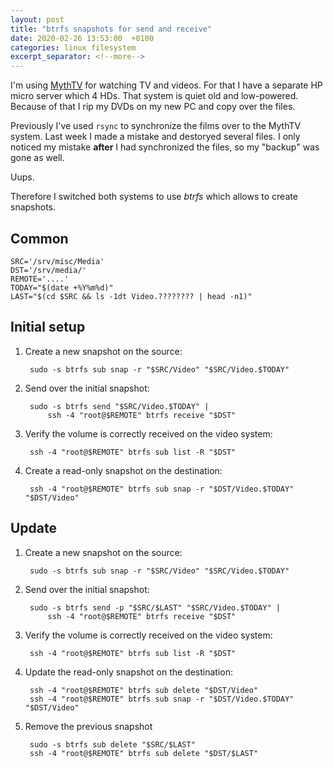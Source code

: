 ```yaml
---
layout: post
title: "btrfs snapshots for send and receive"
date: 2020-02-26 13:53:00  +0100
categories: linux filesystem
excerpt_separator: <!--more-->
---
```


I'm using [MythTV](https://www.mythtv.org/) for watching TV and videos.
For that I have a separate HP micro server which 4 HDs.
That system is quiet old and low-powered.
Because of that I rip my DVDs on my new PC and copy over the files.

Previously I've used `rsync` to synchronize the films over to the MythTV system.
Last week I made a mistake and destoryed several files.
I only noticed my mistake **after** I had synchronized the files, so my "backup" was gone as well.

Uups.

Therefore I switched both systems to use *btrfs* which allows to create snapshots.

<!--more-->

Common
------

	SRC='/srv/misc/Media'
	DST='/srv/media/'
	REMOTE='....'
	TODAY="$(date +%Y%m%d)"
	LAST="$(cd $SRC && ls -1dt Video.???????? | head -n1)"


Initial setup
-------------

1. Create a new snapshot on the source:

		sudo -s btrfs sub snap -r "$SRC/Video" "$SRC/Video.$TODAY"

2. Send over the initial snapshot:

		sudo -s btrfs send "$SRC/Video.$TODAY" |
			ssh -4 "root@$REMOTE" btrfs receive "$DST"

3. Verify the volume is correctly received on the video system:

		ssh -4 "root@$REMOTE" btrfs sub list -R "$DST"

4. Create a read-only snapshot on the destination:

		ssh -4 "root@$REMOTE" btrfs sub snap -r "$DST/Video.$TODAY" "$DST/Video"

Update
------

1. Create a new snapshot on the source:

		sudo -s btrfs sub snap -r "$SRC/Video" "$SRC/Video.$TODAY"

2. Send over the initial snapshot:

		sudo -s btrfs send -p "$SRC/$LAST" "$SRC/Video.$TODAY" |
			ssh -4 "root@$REMOTE" btrfs receive "$DST"

3. Verify the volume is correctly received on the video system:

		ssh -4 "root@$REMOTE" btrfs sub list -R "$DST"

4. Update the read-only snapshot on the destination:

		ssh -4 "root@$REMOTE" btrfs sub delete "$DST/Video"
		ssh -4 "root@$REMOTE" btrfs sub snap -r "$DST/Video.$TODAY" "$DST/Video"

5. Remove the previous snapshot

		sudo -s btrfs sub delete "$SRC/$LAST"
		ssh -4 "root@$REMOTE" btrfs sub delete "$DST/$LAST"

